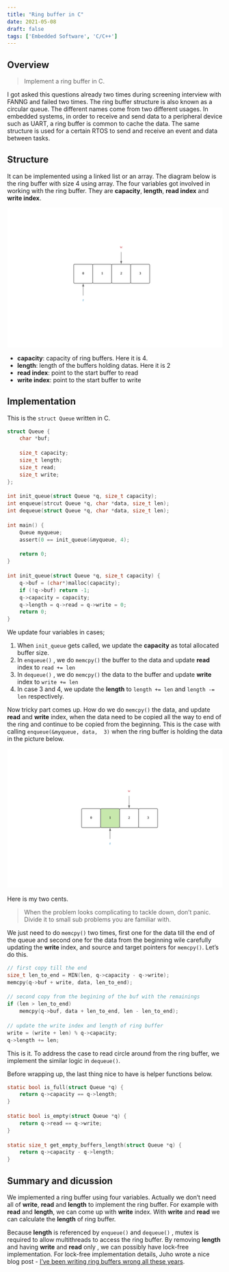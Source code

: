 ```yaml
---
title: "Ring buffer in C"
date: 2021-05-08
draft: false
tags: ['Embedded Software', 'C/C++']
---
```


## Overview
> Implement a ring buffer in C.   

I got asked this questions already two times during screening interview with FANNG and failed two times. The ring buffer structure is also known as a circular queue. The different names come from two different usages. In embedded systems, in order to receive and send data to a peripheral device such as UART, a ring buffer is common to cache the data. The same structure is used for a certain RTOS to send and receive an event and data between tasks.

## Structure
It can be implemented using a linked list or an array. The diagram below is the ring buffer with size 4 using array. The four variables got involved in working with the ring buffer. They are **capacity**, **length**, **read index** and **write index**.
  
![](/images/Ring_buffer_in_C/Blank%20Diagram%201%20Page%201.png)

* **capacity**: capacity of ring buffers. Here it is 4.
* **length**: length of the buffers holding datas. Here it is 2
* **read index**: point to the start buffer to read
* **write index**: point to the start buffer to write

## Implementation
This is the `struct Queue` written in C.

```c
struct Queue {
	char *buf;

	size_t capacity;
	size_t length;
	size_t read;
	size_t write;
};

int init_queue(struct Queue *q, size_t capacity);
int enqueue(strcut Queue *q, char *data, size_t len);
int dequeue(struct Queue *q, char *data, size_t len);

int main() {
	Queue myqueue;
	assert(0 == init_queue(&myqueue, 4);

	return 0;
}

int init_queue(struct Queue *q, size_t capacity) {
	q->buf = (char*)malloc(capacity);
	if (!q->buf) return -1;
	q->capacity = capacity;
	q->length = q->read = q->write = 0;
	return 0;
}
```
  
We update four variables in cases;
1. When `init_queue` gets called, we update the **capacity** as total allocated buffer size.
2. In `enqueue()` , we do `memcpy()` the buffer to the data and update **read** index to `read += len`
3. In `dequeue()` , we do `memcpy()` the data to the buffer and update **write** index to `write += len`
4. In case 3 and 4, we update the **length** to `length += len` and `length -= len` respectively. 

Now tricky part comes up. How do we do `memcpy()` the data, and update **read** and **write** index, when the data need to be copied  all the way to end of the ring and continue to be copied from the beginning. This is the case with calling `enqueue(&myqueue, data,  3)` when the ring buffer is holding the data in the picture below.

![](/images/Ring_buffer_in_C/Blank%20Diagram%202%20Page%202.png)

Here is my two cents.

> When the problem looks complicating to tackle down, don’t panic.   
> Divide it to small sub problems you are familiar with.  
 
We just need to do `memcpy()` two times, first one for the data till the end of the queue and second one for the data from the beginning wile carefully updating the **write** index, and source and target pointers for `memcpy()`. Let’s do this.

```c
// first copy till the end
size_t len_to_end = MIN(len, q->capacity - q->write);
memcpy(q->buf + write, data, len_to_end);

// second copy from the begining of the buf with the remainings
if (len > len_to_end)
	memcpy(q->buf, data + len_to_end, len - len_to_end);

// update the write index and length of ring buffer
write = (write + len) % q->capacity;
q->length += len;  
```

This is it. To address the case to read circle around from the ring buffer, we implement the similar logic in `dequeue()`.

Before wrapping up, the last thing nice to have is helper functions below.

```c
static bool is_full(struct Queue *q) {
	return q->capacity == q->length;
}

static bool is_empty(struct Queue *q) {
	return q->read == q->write;
}

static size_t get_empty_buffers_length(struct Queue *q) {
	return q->capacity - q->length;
}
```

## Summary and dicussion
We implemented a ring buffer using four variables. Actually we don’t need all of **write**, **read** and **length** to implement the ring buffer. For example with **read** and **length**, we can come up with **write** index. With **write** and **read** we can calculate the **length** of ring buffer. 

Because **length** is referenced by `enqueue()` and `dequeue()` , mutex is required to allow multithreads to access the ring buffer. By removing **length** and having **write** and **read** only , we can possibly have lock-free implementation. For lock-free implementation details, Juho wrote a nice blog post - [I’ve been writing ring buffers wrong all these years](https://www.snellman.net/blog/archive/2016-12-13-ring-buffers/). 


